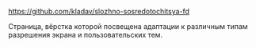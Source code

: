 https://github.com/kladav/slozhno-sosredotochitsya-fd


Страница, вёрстка которой посвещена адаптации к различным
типам разрешения экрана и пользовательских тем.